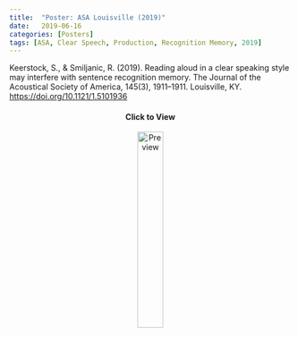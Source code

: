 ```yaml
---
title:  "Poster: ASA Louisville (2019)"
date:   2019-06-16
categories: [Posters]
tags: [ASA, Clear Speech, Production, Recognition Memory, 2019]
---
```


Keerstock, S., & Smiljanic, R. (2019). Reading aloud in a clear speaking style may interfere
with sentence recognition memory. The Journal of the Acoustical Society of America, 145(3),
1911–1911. Louisville, KY. <a href="https://doi.org/10.1121/1.5101936">https://doi.org/10.1121/1.5101936</a>

<center>
<h4> Click to View </h4>
<a href="https://skrstck.github.io/files/4pSC15.pdf"> <img alt="Preview" src="https://skrstck.github.io/files/4pSC15-thumb.png" style="width:30%;"> 
</a>
</center>
